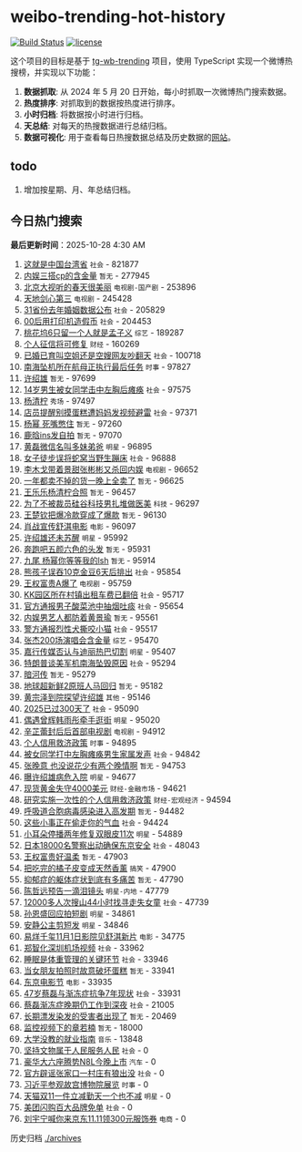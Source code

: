 # weibo-trending-hot-history

[![Build Status](https://github.com/lxw15337674/weibo-trending-hot-history/actions/workflows/nodejs.yml/badge.svg)](https://github.com/lxw15337674/weibo-trending-hot-history/actions)
[![license](https://img.shields.io/github/license/lxw15337674/weibo-trending-hot-history)](https://github.com/lxw15337674/weibo-trending-hot-history/blob/master/LICENSE)


这个项目的目标是基于 [tg-wb-trending](https://github.com/xiadd/tg-wb-trending) 项目，使用 TypeScript 实现一个微博热搜榜，并实现以下功能：

1. **数据抓取**: 从 2024 年 5 月 20 日开始，每小时抓取一次微博热门搜索数据。
2. **热度排序**: 对抓取到的数据按热度进行排序。
3. **小时归档**: 将数据按小时进行归档。
4. **天总结**: 对每天的热搜数据进行总结归档。
5. **数据可视化**: 用于查看每日热搜数据总结及历史数据的[网站](https://weibo-trending-hot-history.vercel.app/)。

## todo

1. 增加按星期、月、年总结归档。



## 今日热门搜索

































































































































































































































































































































































































































































































































































































































































































































































































































































































































































































































































































































































































































































































































































































































































































































































































































































































































































































































































































































































































































































































































































































































































































































































































































































































































































































































































































































































































































































































































































































































































































































































































































































































































































































































































































































































































































































































































































































































































































































































































































































































































































































































































































































































































































































































































































































































































































































































































































































































































































































































































































































































































































































































































































































































































































































































































































































































































































































































































































































































































































































































































































































































































































































































































































































































































































































































































































































































































































































































































































































































































































































































































































































































































































































































































































































































































































































































































































































































































































































































































































































































































































































































































































































































































































































































































































































































































































































































































































































































































































































































































































































































































































































































































































































































































































































































































































































































































































































































































































































































































































































































































































































































































































































































































































































































































































































































































































































































































































































































































































































































































































































































































































































































































































































































































































































































































































































































































































































































































































































































































































































































































































<!-- BEGIN -->

**最后更新时间**：2025-10-28 4:30 AM
1. [这就是中国台湾省](https://m.weibo.cn/search?containerid=100103type%3D1%26t%3D10%26q%3D%23%E8%BF%99%E5%B0%B1%E6%98%AF%E4%B8%AD%E5%9B%BD%E5%8F%B0%E6%B9%BE%E7%9C%81%23&stream_entry_id=31&isnewpage=1&extparam=seat%3D1%26stream_entry_id%3D31%26pos%3D0%26lcate%3D5001%26realpos%3D1%26flag%3D2%26filter_type%3Drealtimehot%26dgr%3D0%26c_type%3D31%26q%3D%2523%25E8%25BF%2599%25E5%25B0%25B1%25E6%2598%25AF%25E4%25B8%25AD%25E5%259B%25BD%25E5%258F%25B0%25E6%25B9%25BE%25E7%259C%2581%2523%26cate%3D5001%26band_rank%3D1%26display_time%3D1761583103%26pre_seqid%3D17615831037040194836491) `社会` - 821877
2. [内娱三搭cp的含金量](https://m.weibo.cn/search?containerid=100103type%3D1%26t%3D10%26q%3D%E5%86%85%E5%A8%B1%E4%B8%89%E6%90%ADcp%E7%9A%84%E5%90%AB%E9%87%91%E9%87%8F&stream_entry_id=31&isnewpage=1&extparam=seat%3D1%26stream_entry_id%3D31%26pos%3D1%26lcate%3D5001%26realpos%3D2%26flag%3D0%26filter_type%3Drealtimehot%26dgr%3D0%26c_type%3D31%26q%3D%25E5%2586%2585%25E5%25A8%25B1%25E4%25B8%2589%25E6%2590%25ADcp%25E7%259A%2584%25E5%2590%25AB%25E9%2587%2591%25E9%2587%258F%26cate%3D5001%26band_rank%3D2%26display_time%3D1761583103%26pre_seqid%3D17615831037040194836491) `暂无` - 277945
3. [北京大视听的春天很美丽](https://m.weibo.cn/search?containerid=100103type%3D1%26t%3D10%26q%3D%23%E5%8C%97%E4%BA%AC%E5%A4%A7%E8%A7%86%E5%90%AC%E7%9A%84%E6%98%A5%E5%A4%A9%E5%BE%88%E7%BE%8E%E4%B8%BD%23&stream_entry_id=31&isnewpage=1&extparam=seat%3D1%26stream_entry_id%3D31%26pos%3D2%26lcate%3D5001%26realpos%3D3%26flag%3D0%26filter_type%3Drealtimehot%26dgr%3D0%26c_type%3D31%26q%3D%2523%25E5%258C%2597%25E4%25BA%25AC%25E5%25A4%25A7%25E8%25A7%2586%25E5%2590%25AC%25E7%259A%2584%25E6%2598%25A5%25E5%25A4%25A9%25E5%25BE%2588%25E7%25BE%258E%25E4%25B8%25BD%2523%26cate%3D5001%26band_rank%3D3%26display_time%3D1761583103%26pre_seqid%3D17615831037040194836491) `电视剧-国产剧` - 253896
4. [天地剑心第三](https://m.weibo.cn/search?containerid=100103type%3D1%26t%3D10%26q%3D%23%E5%A4%A9%E5%9C%B0%E5%89%91%E5%BF%83%E7%AC%AC%E4%B8%89%23&stream_entry_id=31&isnewpage=1&extparam=seat%3D1%26stream_entry_id%3D31%26pos%3D4%26lcate%3D5001%26realpos%3D4%26flag%3D1%26filter_type%3Drealtimehot%26dgr%3D0%26c_type%3D31%26q%3D%2523%25E5%25A4%25A9%25E5%259C%25B0%25E5%2589%2591%25E5%25BF%2583%25E7%25AC%25AC%25E4%25B8%2589%2523%26cate%3D5001%26band_rank%3D4%26display_time%3D1761583103%26pre_seqid%3D17615831037040194836491) `电视剧` - 245428
5. [31省份去年婚姻数据公布](https://m.weibo.cn/search?containerid=100103type%3D1%26t%3D10%26q%3D%2331%E7%9C%81%E4%BB%BD%E5%8E%BB%E5%B9%B4%E5%A9%9A%E5%A7%BB%E6%95%B0%E6%8D%AE%E5%85%AC%E5%B8%83%23&stream_entry_id=31&isnewpage=1&extparam=seat%3D1%26stream_entry_id%3D31%26pos%3D5%26lcate%3D5001%26realpos%3D5%26flag%3D0%26filter_type%3Drealtimehot%26dgr%3D0%26c_type%3D31%26q%3D%252331%25E7%259C%2581%25E4%25BB%25BD%25E5%258E%25BB%25E5%25B9%25B4%25E5%25A9%259A%25E5%25A7%25BB%25E6%2595%25B0%25E6%258D%25AE%25E5%2585%25AC%25E5%25B8%2583%2523%26cate%3D5001%26band_rank%3D5%26display_time%3D1761583103%26pre_seqid%3D17615831037040194836491) `社会` - 205829
6. [00后用打印机造假币](https://m.weibo.cn/search?containerid=100103type%3D1%26t%3D10%26q%3D%2300%E5%90%8E%E7%94%A8%E6%89%93%E5%8D%B0%E6%9C%BA%E9%80%A0%E5%81%87%E5%B8%81%23&stream_entry_id=31&isnewpage=1&extparam=seat%3D1%26stream_entry_id%3D31%26pos%3D6%26lcate%3D5001%26realpos%3D6%26flag%3D0%26filter_type%3Drealtimehot%26dgr%3D0%26c_type%3D31%26q%3D%252300%25E5%2590%258E%25E7%2594%25A8%25E6%2589%2593%25E5%258D%25B0%25E6%259C%25BA%25E9%2580%25A0%25E5%2581%2587%25E5%25B8%2581%2523%26cate%3D5001%26band_rank%3D6%26display_time%3D1761583103%26pre_seqid%3D17615831037040194836491) `社会` - 204453
7. [桃花坞6只留一个人就是孟子义](https://m.weibo.cn/search?containerid=100103type%3D1%26t%3D10%26q%3D%E6%A1%83%E8%8A%B1%E5%9D%9E6%E5%8F%AA%E7%95%99%E4%B8%80%E4%B8%AA%E4%BA%BA%E5%B0%B1%E6%98%AF%E5%AD%9F%E5%AD%90%E4%B9%89&stream_entry_id=31&isnewpage=1&extparam=seat%3D1%26stream_entry_id%3D31%26pos%3D8%26lcate%3D5001%26realpos%3D7%26flag%3D0%26filter_type%3Drealtimehot%26dgr%3D0%26c_type%3D31%26q%3D%25E6%25A1%2583%25E8%258A%25B1%25E5%259D%259E6%25E5%258F%25AA%25E7%2595%2599%25E4%25B8%2580%25E4%25B8%25AA%25E4%25BA%25BA%25E5%25B0%25B1%25E6%2598%25AF%25E5%25AD%259F%25E5%25AD%2590%25E4%25B9%2589%26cate%3D5001%26band_rank%3D7%26display_time%3D1761583103%26pre_seqid%3D17615831037040194836491) `综艺` - 189287
8. [个人征信将可修复](https://m.weibo.cn/search?containerid=100103type%3D1%26t%3D10%26q%3D%23%E4%B8%AA%E4%BA%BA%E5%BE%81%E4%BF%A1%E5%B0%86%E5%8F%AF%E4%BF%AE%E5%A4%8D%23&stream_entry_id=31&isnewpage=1&extparam=seat%3D1%26stream_entry_id%3D31%26pos%3D10%26lcate%3D5001%26realpos%3D9%26flag%3D1%26filter_type%3Drealtimehot%26dgr%3D0%26c_type%3D31%26q%3D%2523%25E4%25B8%25AA%25E4%25BA%25BA%25E5%25BE%2581%25E4%25BF%25A1%25E5%25B0%2586%25E5%258F%25AF%25E4%25BF%25AE%25E5%25A4%258D%2523%26cate%3D5001%26band_rank%3D9%26display_time%3D1761583103%26pre_seqid%3D17615831037040194836491) `财经` - 160269
9. [已婚已育叫空姐还是空嫂网友吵翻天](https://m.weibo.cn/search?containerid=100103type%3D1%26t%3D10%26q%3D%23%E5%B7%B2%E5%A9%9A%E5%B7%B2%E8%82%B2%E5%8F%AB%E7%A9%BA%E5%A7%90%E8%BF%98%E6%98%AF%E7%A9%BA%E5%AB%82%E7%BD%91%E5%8F%8B%E5%90%B5%E7%BF%BB%E5%A4%A9%23&stream_entry_id=31&isnewpage=1&extparam=seat%3D1%26stream_entry_id%3D31%26pos%3D9%26lcate%3D5001%26realpos%3D8%26flag%3D0%26filter_type%3Drealtimehot%26dgr%3D0%26c_type%3D31%26q%3D%2523%25E5%25B7%25B2%25E5%25A9%259A%25E5%25B7%25B2%25E8%2582%25B2%25E5%258F%25AB%25E7%25A9%25BA%25E5%25A7%2590%25E8%25BF%2598%25E6%2598%25AF%25E7%25A9%25BA%25E5%25AB%2582%25E7%25BD%2591%25E5%258F%258B%25E5%2590%25B5%25E7%25BF%25BB%25E5%25A4%25A9%2523%26cate%3D5001%26band_rank%3D8%26display_time%3D1761583103%26pre_seqid%3D17615831037040194836491) `社会` - 100718
10. [南海坠机所在航母正执行最后任务](https://m.weibo.cn/search?containerid=100103type%3D1%26t%3D10%26q%3D%23%E5%8D%97%E6%B5%B7%E5%9D%A0%E6%9C%BA%E6%89%80%E5%9C%A8%E8%88%AA%E6%AF%8D%E6%AD%A3%E6%89%A7%E8%A1%8C%E6%9C%80%E5%90%8E%E4%BB%BB%E5%8A%A1%23&stream_entry_id=31&isnewpage=1&extparam=seat%3D1%26stream_entry_id%3D31%26pos%3D11%26lcate%3D5001%26realpos%3D10%26flag%3D0%26filter_type%3Drealtimehot%26dgr%3D0%26c_type%3D31%26q%3D%2523%25E5%258D%2597%25E6%25B5%25B7%25E5%259D%25A0%25E6%259C%25BA%25E6%2589%2580%25E5%259C%25A8%25E8%2588%25AA%25E6%25AF%258D%25E6%25AD%25A3%25E6%2589%25A7%25E8%25A1%258C%25E6%259C%2580%25E5%2590%258E%25E4%25BB%25BB%25E5%258A%25A1%2523%26cate%3D5001%26band_rank%3D10%26display_time%3D1761583103%26pre_seqid%3D17615831037040194836491) `时事` - 97827
11. [许绍雄](https://m.weibo.cn/search?containerid=100103type%3D1%26t%3D10%26q%3D%E8%AE%B8%E7%BB%8D%E9%9B%84&stream_entry_id=31&isnewpage=1&extparam=seat%3D1%26stream_entry_id%3D31%26pos%3D12%26lcate%3D5001%26realpos%3D11%26flag%3D2%26filter_type%3Drealtimehot%26dgr%3D0%26c_type%3D31%26q%3D%25E8%25AE%25B8%25E7%25BB%258D%25E9%259B%2584%26cate%3D5001%26band_rank%3D11%26display_time%3D1761583103%26pre_seqid%3D17615831037040194836491) `暂无` - 97699
12. [14岁男生被女同学击中左胸后瘫痪](https://m.weibo.cn/search?containerid=100103type%3D1%26t%3D10%26q%3D%2314%E5%B2%81%E7%94%B7%E7%94%9F%E8%A2%AB%E5%A5%B3%E5%90%8C%E5%AD%A6%E5%87%BB%E4%B8%AD%E5%B7%A6%E8%83%B8%E5%90%8E%E7%98%AB%E7%97%AA%23&stream_entry_id=31&isnewpage=1&extparam=seat%3D1%26stream_entry_id%3D31%26pos%3D13%26lcate%3D5001%26realpos%3D12%26flag%3D1%26filter_type%3Drealtimehot%26dgr%3D0%26c_type%3D31%26q%3D%252314%25E5%25B2%2581%25E7%2594%25B7%25E7%2594%259F%25E8%25A2%25AB%25E5%25A5%25B3%25E5%2590%258C%25E5%25AD%25A6%25E5%2587%25BB%25E4%25B8%25AD%25E5%25B7%25A6%25E8%2583%25B8%25E5%2590%258E%25E7%2598%25AB%25E7%2597%25AA%2523%26cate%3D5001%26band_rank%3D12%26display_time%3D1761583103%26pre_seqid%3D17615831037040194836491) `社会` - 97575
13. [杨清柠](https://m.weibo.cn/search?containerid=100103type%3D1%26t%3D10%26q%3D%E6%9D%A8%E6%B8%85%E6%9F%A0&stream_entry_id=31&isnewpage=1&extparam=seat%3D1%26stream_entry_id%3D31%26pos%3D14%26lcate%3D5001%26realpos%3D13%26flag%3D1%26filter_type%3Drealtimehot%26dgr%3D0%26c_type%3D31%26q%3D%25E6%259D%25A8%25E6%25B8%2585%25E6%259F%25A0%26cate%3D5001%26band_rank%3D13%26display_time%3D1761583103%26pre_seqid%3D17615831037040194836491) `秀场` - 97497
14. [店员提醒别摸蛋糕遭妈妈发视频避雷](https://m.weibo.cn/search?containerid=100103type%3D1%26t%3D10%26q%3D%23%E5%BA%97%E5%91%98%E6%8F%90%E9%86%92%E5%88%AB%E6%91%B8%E8%9B%8B%E7%B3%95%E9%81%AD%E5%A6%88%E5%A6%88%E5%8F%91%E8%A7%86%E9%A2%91%E9%81%BF%E9%9B%B7%23&stream_entry_id=31&isnewpage=1&extparam=seat%3D1%26stream_entry_id%3D31%26pos%3D15%26lcate%3D5001%26realpos%3D14%26flag%3D2%26filter_type%3Drealtimehot%26dgr%3D0%26c_type%3D31%26q%3D%2523%25E5%25BA%2597%25E5%2591%2598%25E6%258F%2590%25E9%2586%2592%25E5%2588%25AB%25E6%2591%25B8%25E8%259B%258B%25E7%25B3%2595%25E9%2581%25AD%25E5%25A6%2588%25E5%25A6%2588%25E5%258F%2591%25E8%25A7%2586%25E9%25A2%2591%25E9%2581%25BF%25E9%259B%25B7%2523%26cate%3D5001%26band_rank%3D14%26display_time%3D1761583103%26pre_seqid%3D17615831037040194836491) `社会` - 97371
15. [杨幂 死嘴憋住](https://m.weibo.cn/search?containerid=100103type%3D1%26t%3D10%26q%3D%E6%9D%A8%E5%B9%82+%E6%AD%BB%E5%98%B4%E6%86%8B%E4%BD%8F&stream_entry_id=31&isnewpage=1&extparam=seat%3D1%26stream_entry_id%3D31%26pos%3D16%26lcate%3D5001%26realpos%3D15%26flag%3D2%26filter_type%3Drealtimehot%26dgr%3D0%26c_type%3D31%26q%3D%25E6%259D%25A8%25E5%25B9%2582%2520%25E6%25AD%25BB%25E5%2598%25B4%25E6%2586%258B%25E4%25BD%258F%26cate%3D5001%26band_rank%3D15%26display_time%3D1761583103%26pre_seqid%3D17615831037040194836491) `暂无` - 97260
16. [鹿晗ins发自拍](https://m.weibo.cn/search?containerid=100103type%3D1%26t%3D10%26q%3D%E9%B9%BF%E6%99%97ins%E5%8F%91%E8%87%AA%E6%8B%8D&stream_entry_id=31&isnewpage=1&extparam=seat%3D1%26stream_entry_id%3D31%26pos%3D17%26lcate%3D5001%26realpos%3D16%26flag%3D1%26filter_type%3Drealtimehot%26dgr%3D0%26c_type%3D31%26q%3D%25E9%25B9%25BF%25E6%2599%2597ins%25E5%258F%2591%25E8%2587%25AA%25E6%258B%258D%26cate%3D5001%26band_rank%3D16%26display_time%3D1761583103%26pre_seqid%3D17615831037040194836491) `暂无` - 97070
17. [黄磊微信名叫多妹弟爸](https://m.weibo.cn/search?containerid=100103type%3D1%26t%3D10%26q%3D%23%E9%BB%84%E7%A3%8A%E5%BE%AE%E4%BF%A1%E5%90%8D%E5%8F%AB%E5%A4%9A%E5%A6%B9%E5%BC%9F%E7%88%B8%23&stream_entry_id=31&isnewpage=1&extparam=seat%3D1%26stream_entry_id%3D31%26pos%3D18%26lcate%3D5001%26realpos%3D17%26flag%3D2%26filter_type%3Drealtimehot%26dgr%3D0%26c_type%3D31%26q%3D%2523%25E9%25BB%2584%25E7%25A3%258A%25E5%25BE%25AE%25E4%25BF%25A1%25E5%2590%258D%25E5%258F%25AB%25E5%25A4%259A%25E5%25A6%25B9%25E5%25BC%259F%25E7%2588%25B8%2523%26cate%3D5001%26band_rank%3D17%26display_time%3D1761583103%26pre_seqid%3D17615831037040194836491) `明星` - 96895
18. [女子徒步误将蛇窝当野生蹦床](https://m.weibo.cn/search?containerid=100103type%3D1%26t%3D10%26q%3D%23%E5%A5%B3%E5%AD%90%E5%BE%92%E6%AD%A5%E8%AF%AF%E5%B0%86%E8%9B%87%E7%AA%9D%E5%BD%93%E9%87%8E%E7%94%9F%E8%B9%A6%E5%BA%8A%23&stream_entry_id=31&isnewpage=1&extparam=seat%3D1%26stream_entry_id%3D31%26pos%3D19%26lcate%3D5001%26realpos%3D18%26flag%3D2%26filter_type%3Drealtimehot%26dgr%3D0%26c_type%3D31%26q%3D%2523%25E5%25A5%25B3%25E5%25AD%2590%25E5%25BE%2592%25E6%25AD%25A5%25E8%25AF%25AF%25E5%25B0%2586%25E8%259B%2587%25E7%25AA%259D%25E5%25BD%2593%25E9%2587%258E%25E7%2594%259F%25E8%25B9%25A6%25E5%25BA%258A%2523%26cate%3D5001%26band_rank%3D18%26display_time%3D1761583103%26pre_seqid%3D17615831037040194836491) `社会` - 96888
19. [李木戈带着景甜张彬彬又杀回内娱](https://m.weibo.cn/search?containerid=100103type%3D1%26t%3D10%26q%3D%E6%9D%8E%E6%9C%A8%E6%88%88%E5%B8%A6%E7%9D%80%E6%99%AF%E7%94%9C%E5%BC%A0%E5%BD%AC%E5%BD%AC%E5%8F%88%E6%9D%80%E5%9B%9E%E5%86%85%E5%A8%B1&stream_entry_id=31&isnewpage=1&extparam=seat%3D1%26stream_entry_id%3D31%26pos%3D20%26lcate%3D5001%26realpos%3D19%26flag%3D0%26filter_type%3Drealtimehot%26dgr%3D0%26c_type%3D31%26q%3D%25E6%259D%258E%25E6%259C%25A8%25E6%2588%2588%25E5%25B8%25A6%25E7%259D%2580%25E6%2599%25AF%25E7%2594%259C%25E5%25BC%25A0%25E5%25BD%25AC%25E5%25BD%25AC%25E5%258F%2588%25E6%259D%2580%25E5%259B%259E%25E5%2586%2585%25E5%25A8%25B1%26cate%3D5001%26band_rank%3D19%26display_time%3D1761583103%26pre_seqid%3D17615831037040194836491) `电视剧` - 96652
20. [一年都卖不掉的货一晚上全卖了](https://m.weibo.cn/search?containerid=100103type%3D1%26t%3D10%26q%3D%E4%B8%80%E5%B9%B4%E9%83%BD%E5%8D%96%E4%B8%8D%E6%8E%89%E7%9A%84%E8%B4%A7%E4%B8%80%E6%99%9A%E4%B8%8A%E5%85%A8%E5%8D%96%E4%BA%86&stream_entry_id=31&isnewpage=1&extparam=seat%3D1%26stream_entry_id%3D31%26pos%3D21%26lcate%3D5001%26realpos%3D20%26flag%3D2%26filter_type%3Drealtimehot%26dgr%3D0%26c_type%3D31%26q%3D%25E4%25B8%2580%25E5%25B9%25B4%25E9%2583%25BD%25E5%258D%2596%25E4%25B8%258D%25E6%258E%2589%25E7%259A%2584%25E8%25B4%25A7%25E4%25B8%2580%25E6%2599%259A%25E4%25B8%258A%25E5%2585%25A8%25E5%258D%2596%25E4%25BA%2586%26cate%3D5001%26band_rank%3D20%26display_time%3D1761583103%26pre_seqid%3D17615831037040194836491) `暂无` - 96625
21. [王乐乐杨清柠合照](https://m.weibo.cn/search?containerid=100103type%3D1%26t%3D10%26q%3D%E7%8E%8B%E4%B9%90%E4%B9%90%E6%9D%A8%E6%B8%85%E6%9F%A0%E5%90%88%E7%85%A7&stream_entry_id=31&isnewpage=1&extparam=seat%3D1%26stream_entry_id%3D31%26pos%3D22%26lcate%3D5001%26realpos%3D21%26flag%3D0%26filter_type%3Drealtimehot%26dgr%3D0%26c_type%3D31%26q%3D%25E7%258E%258B%25E4%25B9%2590%25E4%25B9%2590%25E6%259D%25A8%25E6%25B8%2585%25E6%259F%25A0%25E5%2590%2588%25E7%2585%25A7%26cate%3D5001%26band_rank%3D21%26display_time%3D1761583103%26pre_seqid%3D17615831037040194836491) `暂无` - 96457
22. [为了不被裁员硅谷科技男扎堆做医美](https://m.weibo.cn/search?containerid=100103type%3D1%26t%3D10%26q%3D%23%E4%B8%BA%E4%BA%86%E4%B8%8D%E8%A2%AB%E8%A3%81%E5%91%98%E7%A1%85%E8%B0%B7%E7%A7%91%E6%8A%80%E7%94%B7%E6%89%8E%E5%A0%86%E5%81%9A%E5%8C%BB%E7%BE%8E%23&stream_entry_id=31&isnewpage=1&extparam=seat%3D1%26stream_entry_id%3D31%26pos%3D23%26lcate%3D5001%26realpos%3D22%26flag%3D0%26filter_type%3Drealtimehot%26dgr%3D0%26c_type%3D31%26q%3D%2523%25E4%25B8%25BA%25E4%25BA%2586%25E4%25B8%258D%25E8%25A2%25AB%25E8%25A3%2581%25E5%2591%2598%25E7%25A1%2585%25E8%25B0%25B7%25E7%25A7%2591%25E6%258A%2580%25E7%2594%25B7%25E6%2589%258E%25E5%25A0%2586%25E5%2581%259A%25E5%258C%25BB%25E7%25BE%258E%2523%26cate%3D5001%26band_rank%3D22%26display_time%3D1761583103%26pre_seqid%3D17615831037040194836491) `科技` - 96297
23. [王楚钦把爆冷款穿成了爆款](https://m.weibo.cn/search?containerid=100103type%3D1%26t%3D10%26q%3D%E7%8E%8B%E6%A5%9A%E9%92%A6%E6%8A%8A%E7%88%86%E5%86%B7%E6%AC%BE%E7%A9%BF%E6%88%90%E4%BA%86%E7%88%86%E6%AC%BE&stream_entry_id=31&isnewpage=1&extparam=seat%3D1%26stream_entry_id%3D31%26pos%3D24%26lcate%3D5001%26realpos%3D23%26flag%3D1%26filter_type%3Drealtimehot%26dgr%3D0%26c_type%3D31%26q%3D%25E7%258E%258B%25E6%25A5%259A%25E9%2592%25A6%25E6%258A%258A%25E7%2588%2586%25E5%2586%25B7%25E6%25AC%25BE%25E7%25A9%25BF%25E6%2588%2590%25E4%25BA%2586%25E7%2588%2586%25E6%25AC%25BE%26cate%3D5001%26band_rank%3D23%26display_time%3D1761583103%26pre_seqid%3D17615831037040194836491) `暂无` - 96130
24. [肖战宣传舒淇电影](https://m.weibo.cn/search?containerid=100103type%3D1%26t%3D10%26q%3D%23%E8%82%96%E6%88%98%E5%AE%A3%E4%BC%A0%E8%88%92%E6%B7%87%E7%94%B5%E5%BD%B1%23&stream_entry_id=31&isnewpage=1&extparam=seat%3D1%26stream_entry_id%3D31%26pos%3D25%26lcate%3D5001%26realpos%3D24%26flag%3D1%26filter_type%3Drealtimehot%26dgr%3D0%26c_type%3D31%26q%3D%2523%25E8%2582%2596%25E6%2588%2598%25E5%25AE%25A3%25E4%25BC%25A0%25E8%2588%2592%25E6%25B7%2587%25E7%2594%25B5%25E5%25BD%25B1%2523%26cate%3D5001%26band_rank%3D24%26display_time%3D1761583103%26pre_seqid%3D17615831037040194836491) `电影` - 96097
25. [许绍雄还未苏醒](https://m.weibo.cn/search?containerid=100103type%3D1%26t%3D10%26q%3D%23%E8%AE%B8%E7%BB%8D%E9%9B%84%E8%BF%98%E6%9C%AA%E8%8B%8F%E9%86%92%23&stream_entry_id=31&isnewpage=1&extparam=seat%3D1%26stream_entry_id%3D31%26pos%3D26%26lcate%3D5001%26realpos%3D25%26flag%3D0%26filter_type%3Drealtimehot%26dgr%3D0%26c_type%3D31%26q%3D%2523%25E8%25AE%25B8%25E7%25BB%258D%25E9%259B%2584%25E8%25BF%2598%25E6%259C%25AA%25E8%258B%258F%25E9%2586%2592%2523%26cate%3D5001%26band_rank%3D25%26display_time%3D1761583103%26pre_seqid%3D17615831037040194836491) `明星` - 95992
26. [奔跑吧五颜六色的头发](https://m.weibo.cn/search?containerid=100103type%3D1%26t%3D10%26q%3D%E5%A5%94%E8%B7%91%E5%90%A7%E4%BA%94%E9%A2%9C%E5%85%AD%E8%89%B2%E7%9A%84%E5%A4%B4%E5%8F%91&stream_entry_id=31&isnewpage=1&extparam=seat%3D1%26stream_entry_id%3D31%26pos%3D27%26lcate%3D5001%26realpos%3D26%26flag%3D1%26filter_type%3Drealtimehot%26dgr%3D0%26c_type%3D31%26q%3D%25E5%25A5%2594%25E8%25B7%2591%25E5%2590%25A7%25E4%25BA%2594%25E9%25A2%259C%25E5%2585%25AD%25E8%2589%25B2%25E7%259A%2584%25E5%25A4%25B4%25E5%258F%2591%26cate%3D5001%26band_rank%3D26%26display_time%3D1761583103%26pre_seqid%3D17615831037040194836491) `暂无` - 95931
27. [九尾 杨幂你等等我的lsh](https://m.weibo.cn/search?containerid=100103type%3D1%26t%3D10%26q%3D%E4%B9%9D%E5%B0%BE+%E6%9D%A8%E5%B9%82%E4%BD%A0%E7%AD%89%E7%AD%89%E6%88%91%E7%9A%84lsh&stream_entry_id=31&isnewpage=1&extparam=seat%3D1%26stream_entry_id%3D31%26pos%3D28%26lcate%3D5001%26realpos%3D27%26flag%3D0%26filter_type%3Drealtimehot%26dgr%3D0%26c_type%3D31%26q%3D%25E4%25B9%259D%25E5%25B0%25BE%2520%25E6%259D%25A8%25E5%25B9%2582%25E4%25BD%25A0%25E7%25AD%2589%25E7%25AD%2589%25E6%2588%2591%25E7%259A%2584lsh%26cate%3D5001%26band_rank%3D27%26display_time%3D1761583103%26pre_seqid%3D17615831037040194836491) `暂无` - 95914
28. [熊孩子误吞10克金豆6天后排出](https://m.weibo.cn/search?containerid=100103type%3D1%26t%3D10%26q%3D%23%E7%86%8A%E5%AD%A9%E5%AD%90%E8%AF%AF%E5%90%9E10%E5%85%8B%E9%87%91%E8%B1%866%E5%A4%A9%E5%90%8E%E6%8E%92%E5%87%BA%23&stream_entry_id=31&isnewpage=1&extparam=seat%3D1%26stream_entry_id%3D31%26pos%3D29%26lcate%3D5001%26realpos%3D28%26flag%3D1%26filter_type%3Drealtimehot%26dgr%3D0%26c_type%3D31%26q%3D%2523%25E7%2586%258A%25E5%25AD%25A9%25E5%25AD%2590%25E8%25AF%25AF%25E5%2590%259E10%25E5%2585%258B%25E9%2587%2591%25E8%25B1%25866%25E5%25A4%25A9%25E5%2590%258E%25E6%258E%2592%25E5%2587%25BA%2523%26cate%3D5001%26band_rank%3D28%26display_time%3D1761583103%26pre_seqid%3D17615831037040194836491) `社会` - 95854
29. [王权富贵A爆了](https://m.weibo.cn/search?containerid=100103type%3D1%26t%3D10%26q%3D%23%E7%8E%8B%E6%9D%83%E5%AF%8C%E8%B4%B5A%E7%88%86%E4%BA%86%23&stream_entry_id=31&isnewpage=1&extparam=seat%3D1%26stream_entry_id%3D31%26pos%3D30%26lcate%3D5001%26realpos%3D29%26flag%3D0%26filter_type%3Drealtimehot%26dgr%3D0%26c_type%3D31%26q%3D%2523%25E7%258E%258B%25E6%259D%2583%25E5%25AF%258C%25E8%25B4%25B5A%25E7%2588%2586%25E4%25BA%2586%2523%26cate%3D5001%26band_rank%3D29%26display_time%3D1761583103%26pre_seqid%3D17615831037040194836491) `电视剧` - 95759
30. [KK园区所在村镇出租车费已翻倍](https://m.weibo.cn/search?containerid=100103type%3D1%26t%3D10%26q%3D%23KK%E5%9B%AD%E5%8C%BA%E6%89%80%E5%9C%A8%E6%9D%91%E9%95%87%E5%87%BA%E7%A7%9F%E8%BD%A6%E8%B4%B9%E5%B7%B2%E7%BF%BB%E5%80%8D%23&stream_entry_id=31&isnewpage=1&extparam=seat%3D1%26stream_entry_id%3D31%26pos%3D31%26lcate%3D5001%26realpos%3D30%26flag%3D0%26filter_type%3Drealtimehot%26dgr%3D0%26c_type%3D31%26q%3D%2523KK%25E5%259B%25AD%25E5%258C%25BA%25E6%2589%2580%25E5%259C%25A8%25E6%259D%2591%25E9%2595%2587%25E5%2587%25BA%25E7%25A7%259F%25E8%25BD%25A6%25E8%25B4%25B9%25E5%25B7%25B2%25E7%25BF%25BB%25E5%2580%258D%2523%26cate%3D5001%26band_rank%3D30%26display_time%3D1761583103%26pre_seqid%3D17615831037040194836491) `社会` - 95717
31. [官方通报男子酸菜池中抽烟吐痰](https://m.weibo.cn/search?containerid=100103type%3D1%26t%3D10%26q%3D%23%E5%AE%98%E6%96%B9%E9%80%9A%E6%8A%A5%E7%94%B7%E5%AD%90%E9%85%B8%E8%8F%9C%E6%B1%A0%E4%B8%AD%E6%8A%BD%E7%83%9F%E5%90%90%E7%97%B0%23&stream_entry_id=31&isnewpage=1&extparam=seat%3D1%26stream_entry_id%3D31%26pos%3D32%26lcate%3D5001%26realpos%3D31%26flag%3D0%26filter_type%3Drealtimehot%26dgr%3D0%26c_type%3D31%26q%3D%2523%25E5%25AE%2598%25E6%2596%25B9%25E9%2580%259A%25E6%258A%25A5%25E7%2594%25B7%25E5%25AD%2590%25E9%2585%25B8%25E8%258F%259C%25E6%25B1%25A0%25E4%25B8%25AD%25E6%258A%25BD%25E7%2583%259F%25E5%2590%2590%25E7%2597%25B0%2523%26cate%3D5001%26band_rank%3D31%26display_time%3D1761583103%26pre_seqid%3D17615831037040194836491) `社会` - 95654
32. [内娱男艺人都防着黄景瑜](https://m.weibo.cn/search?containerid=100103type%3D1%26t%3D10%26q%3D%E5%86%85%E5%A8%B1%E7%94%B7%E8%89%BA%E4%BA%BA%E9%83%BD%E9%98%B2%E7%9D%80%E9%BB%84%E6%99%AF%E7%91%9C&stream_entry_id=31&isnewpage=1&extparam=seat%3D1%26stream_entry_id%3D31%26pos%3D33%26lcate%3D5001%26realpos%3D32%26flag%3D0%26filter_type%3Drealtimehot%26dgr%3D0%26c_type%3D31%26q%3D%25E5%2586%2585%25E5%25A8%25B1%25E7%2594%25B7%25E8%2589%25BA%25E4%25BA%25BA%25E9%2583%25BD%25E9%2598%25B2%25E7%259D%2580%25E9%25BB%2584%25E6%2599%25AF%25E7%2591%259C%26cate%3D5001%26band_rank%3D32%26display_time%3D1761583103%26pre_seqid%3D17615831037040194836491) `暂无` - 95561
33. [警方通报烈性犬撕咬小猫](https://m.weibo.cn/search?containerid=100103type%3D1%26t%3D10%26q%3D%23%E8%AD%A6%E6%96%B9%E9%80%9A%E6%8A%A5%E7%83%88%E6%80%A7%E7%8A%AC%E6%92%95%E5%92%AC%E5%B0%8F%E7%8C%AB%23&stream_entry_id=31&isnewpage=1&extparam=seat%3D1%26stream_entry_id%3D31%26pos%3D34%26lcate%3D5001%26realpos%3D33%26flag%3D0%26filter_type%3Drealtimehot%26dgr%3D0%26c_type%3D31%26q%3D%2523%25E8%25AD%25A6%25E6%2596%25B9%25E9%2580%259A%25E6%258A%25A5%25E7%2583%2588%25E6%2580%25A7%25E7%258A%25AC%25E6%2592%2595%25E5%2592%25AC%25E5%25B0%258F%25E7%258C%25AB%2523%26cate%3D5001%26band_rank%3D33%26display_time%3D1761583103%26pre_seqid%3D17615831037040194836491) `社会` - 95517
34. [张杰200场演唱会含金量](https://m.weibo.cn/search?containerid=100103type%3D1%26t%3D10%26q%3D%E5%BC%A0%E6%9D%B0200%E5%9C%BA%E6%BC%94%E5%94%B1%E4%BC%9A%E5%90%AB%E9%87%91%E9%87%8F&stream_entry_id=31&isnewpage=1&extparam=seat%3D1%26stream_entry_id%3D31%26pos%3D35%26lcate%3D5001%26realpos%3D34%26flag%3D1%26filter_type%3Drealtimehot%26dgr%3D0%26c_type%3D31%26q%3D%25E5%25BC%25A0%25E6%259D%25B0200%25E5%259C%25BA%25E6%25BC%2594%25E5%2594%25B1%25E4%25BC%259A%25E5%2590%25AB%25E9%2587%2591%25E9%2587%258F%26cate%3D5001%26band_rank%3D34%26display_time%3D1761583103%26pre_seqid%3D17615831037040194836491) `综艺` - 95470
35. [嘉行传媒否认与迪丽热巴切割](https://m.weibo.cn/search?containerid=100103type%3D1%26t%3D10%26q%3D%23%E5%98%89%E8%A1%8C%E4%BC%A0%E5%AA%92%E5%90%A6%E8%AE%A4%E4%B8%8E%E8%BF%AA%E4%B8%BD%E7%83%AD%E5%B7%B4%E5%88%87%E5%89%B2%23&stream_entry_id=31&isnewpage=1&extparam=seat%3D1%26stream_entry_id%3D31%26pos%3D36%26lcate%3D5001%26realpos%3D35%26flag%3D0%26filter_type%3Drealtimehot%26dgr%3D0%26c_type%3D31%26q%3D%2523%25E5%2598%2589%25E8%25A1%258C%25E4%25BC%25A0%25E5%25AA%2592%25E5%2590%25A6%25E8%25AE%25A4%25E4%25B8%258E%25E8%25BF%25AA%25E4%25B8%25BD%25E7%2583%25AD%25E5%25B7%25B4%25E5%2588%2587%25E5%2589%25B2%2523%26cate%3D5001%26band_rank%3D35%26display_time%3D1761583103%26pre_seqid%3D17615831037040194836491) `明星` - 95407
36. [特朗普谈美军机南海坠毁原因](https://m.weibo.cn/search?containerid=100103type%3D1%26t%3D10%26q%3D%23%E7%89%B9%E6%9C%97%E6%99%AE%E8%B0%88%E7%BE%8E%E5%86%9B%E6%9C%BA%E5%8D%97%E6%B5%B7%E5%9D%A0%E6%AF%81%E5%8E%9F%E5%9B%A0%23&stream_entry_id=31&isnewpage=1&extparam=seat%3D1%26stream_entry_id%3D31%26pos%3D37%26lcate%3D5001%26realpos%3D36%26flag%3D0%26filter_type%3Drealtimehot%26dgr%3D0%26c_type%3D31%26q%3D%2523%25E7%2589%25B9%25E6%259C%2597%25E6%2599%25AE%25E8%25B0%2588%25E7%25BE%258E%25E5%2586%259B%25E6%259C%25BA%25E5%258D%2597%25E6%25B5%25B7%25E5%259D%25A0%25E6%25AF%2581%25E5%258E%259F%25E5%259B%25A0%2523%26cate%3D5001%26band_rank%3D36%26display_time%3D1761583103%26pre_seqid%3D17615831037040194836491) `社会` - 95294
37. [暗河传](https://m.weibo.cn/search?containerid=100103type%3D1%26t%3D10%26q%3D%E6%9A%97%E6%B2%B3%E4%BC%A0&stream_entry_id=31&isnewpage=1&extparam=seat%3D1%26stream_entry_id%3D31%26pos%3D38%26lcate%3D5001%26realpos%3D37%26flag%3D1%26filter_type%3Drealtimehot%26dgr%3D0%26c_type%3D31%26q%3D%25E6%259A%2597%25E6%25B2%25B3%25E4%25BC%25A0%26cate%3D5001%26band_rank%3D37%26display_time%3D1761583103%26pre_seqid%3D17615831037040194836491) `暂无` - 95279
38. [地球超新鲜2原班人马回归](https://m.weibo.cn/search?containerid=100103type%3D1%26t%3D10%26q%3D%E5%9C%B0%E7%90%83%E8%B6%85%E6%96%B0%E9%B2%9C2%E5%8E%9F%E7%8F%AD%E4%BA%BA%E9%A9%AC%E5%9B%9E%E5%BD%92&stream_entry_id=31&isnewpage=1&extparam=seat%3D1%26stream_entry_id%3D31%26pos%3D39%26lcate%3D5001%26realpos%3D38%26flag%3D0%26filter_type%3Drealtimehot%26dgr%3D0%26c_type%3D31%26q%3D%25E5%259C%25B0%25E7%2590%2583%25E8%25B6%2585%25E6%2596%25B0%25E9%25B2%259C2%25E5%258E%259F%25E7%258F%25AD%25E4%25BA%25BA%25E9%25A9%25AC%25E5%259B%259E%25E5%25BD%2592%26cate%3D5001%26band_rank%3D38%26display_time%3D1761583103%26pre_seqid%3D17615831037040194836491) `暂无` - 95182
39. [黄宗泽到院探望许绍雄](https://m.weibo.cn/search?containerid=100103type%3D1%26t%3D10%26q%3D%23%E9%BB%84%E5%AE%97%E6%B3%BD%E5%88%B0%E9%99%A2%E6%8E%A2%E6%9C%9B%E8%AE%B8%E7%BB%8D%E9%9B%84%23&stream_entry_id=31&isnewpage=1&extparam=seat%3D1%26stream_entry_id%3D31%26pos%3D40%26lcate%3D5001%26realpos%3D39%26flag%3D0%26filter_type%3Drealtimehot%26dgr%3D0%26c_type%3D31%26q%3D%2523%25E9%25BB%2584%25E5%25AE%2597%25E6%25B3%25BD%25E5%2588%25B0%25E9%2599%25A2%25E6%258E%25A2%25E6%259C%259B%25E8%25AE%25B8%25E7%25BB%258D%25E9%259B%2584%2523%26cate%3D5001%26band_rank%3D39%26display_time%3D1761583103%26pre_seqid%3D17615831037040194836491) `其他` - 95146
40. [2025已过300天了](https://m.weibo.cn/search?containerid=100103type%3D1%26t%3D10%26q%3D%232025%E5%B7%B2%E8%BF%87300%E5%A4%A9%E4%BA%86%23&stream_entry_id=31&isnewpage=1&extparam=seat%3D1%26stream_entry_id%3D31%26pos%3D41%26lcate%3D5001%26realpos%3D40%26flag%3D1%26filter_type%3Drealtimehot%26dgr%3D0%26c_type%3D31%26q%3D%25232025%25E5%25B7%25B2%25E8%25BF%2587300%25E5%25A4%25A9%25E4%25BA%2586%2523%26cate%3D5001%26band_rank%3D40%26display_time%3D1761583103%26pre_seqid%3D17615831037040194836491) `社会` - 95090
41. [偶遇曾辉韩雨彤牵手逛街](https://m.weibo.cn/search?containerid=100103type%3D1%26t%3D10%26q%3D%23%E5%81%B6%E9%81%87%E6%9B%BE%E8%BE%89%E9%9F%A9%E9%9B%A8%E5%BD%A4%E7%89%B5%E6%89%8B%E9%80%9B%E8%A1%97%23&stream_entry_id=31&isnewpage=1&extparam=seat%3D1%26stream_entry_id%3D31%26pos%3D42%26lcate%3D5001%26realpos%3D41%26flag%3D0%26filter_type%3Drealtimehot%26dgr%3D0%26c_type%3D31%26q%3D%2523%25E5%2581%25B6%25E9%2581%2587%25E6%259B%25BE%25E8%25BE%2589%25E9%259F%25A9%25E9%259B%25A8%25E5%25BD%25A4%25E7%2589%25B5%25E6%2589%258B%25E9%2580%259B%25E8%25A1%2597%2523%26cate%3D5001%26band_rank%3D41%26display_time%3D1761583103%26pre_seqid%3D17615831037040194836491) `明星` - 95020
42. [辛芷蕾封后后首部电视剧](https://m.weibo.cn/search?containerid=100103type%3D1%26t%3D10%26q%3D%23%E8%BE%9B%E8%8A%B7%E8%95%BE%E5%B0%81%E5%90%8E%E5%90%8E%E9%A6%96%E9%83%A8%E7%94%B5%E8%A7%86%E5%89%A7%23&stream_entry_id=31&isnewpage=1&extparam=seat%3D1%26stream_entry_id%3D31%26pos%3D43%26lcate%3D5001%26realpos%3D42%26flag%3D0%26filter_type%3Drealtimehot%26dgr%3D0%26c_type%3D31%26q%3D%2523%25E8%25BE%259B%25E8%258A%25B7%25E8%2595%25BE%25E5%25B0%2581%25E5%2590%258E%25E5%2590%258E%25E9%25A6%2596%25E9%2583%25A8%25E7%2594%25B5%25E8%25A7%2586%25E5%2589%25A7%2523%26cate%3D5001%26band_rank%3D42%26display_time%3D1761583103%26pre_seqid%3D17615831037040194836491) `电视剧` - 94912
43. [个人信用救济政策](https://m.weibo.cn/search?containerid=100103type%3D1%26t%3D10%26q%3D%23%E4%B8%AA%E4%BA%BA%E4%BF%A1%E7%94%A8%E6%95%91%E6%B5%8E%E6%94%BF%E7%AD%96%23&stream_entry_id=31&isnewpage=1&extparam=seat%3D1%26stream_entry_id%3D31%26pos%3D44%26lcate%3D5001%26realpos%3D43%26flag%3D0%26filter_type%3Drealtimehot%26dgr%3D0%26c_type%3D31%26q%3D%2523%25E4%25B8%25AA%25E4%25BA%25BA%25E4%25BF%25A1%25E7%2594%25A8%25E6%2595%2591%25E6%25B5%258E%25E6%2594%25BF%25E7%25AD%2596%2523%26cate%3D5001%26band_rank%3D43%26display_time%3D1761583103%26pre_seqid%3D17615831037040194836491) `时事` - 94895
44. [被女同学打中左胸瘫痪男生家属发声](https://m.weibo.cn/search?containerid=100103type%3D1%26t%3D10%26q%3D%23%E8%A2%AB%E5%A5%B3%E5%90%8C%E5%AD%A6%E6%89%93%E4%B8%AD%E5%B7%A6%E8%83%B8%E7%98%AB%E7%97%AA%E7%94%B7%E7%94%9F%E5%AE%B6%E5%B1%9E%E5%8F%91%E5%A3%B0%23&stream_entry_id=31&isnewpage=1&extparam=seat%3D1%26stream_entry_id%3D31%26pos%3D45%26lcate%3D5001%26realpos%3D44%26flag%3D1%26filter_type%3Drealtimehot%26dgr%3D0%26c_type%3D31%26q%3D%2523%25E8%25A2%25AB%25E5%25A5%25B3%25E5%2590%258C%25E5%25AD%25A6%25E6%2589%2593%25E4%25B8%25AD%25E5%25B7%25A6%25E8%2583%25B8%25E7%2598%25AB%25E7%2597%25AA%25E7%2594%25B7%25E7%2594%259F%25E5%25AE%25B6%25E5%25B1%259E%25E5%258F%2591%25E5%25A3%25B0%2523%26cate%3D5001%26band_rank%3D44%26display_time%3D1761583103%26pre_seqid%3D17615831037040194836491) `社会` - 94842
45. [张晚意 也没说花少有两个晚情啊](https://m.weibo.cn/search?containerid=100103type%3D1%26t%3D10%26q%3D%E5%BC%A0%E6%99%9A%E6%84%8F+%E4%B9%9F%E6%B2%A1%E8%AF%B4%E8%8A%B1%E5%B0%91%E6%9C%89%E4%B8%A4%E4%B8%AA%E6%99%9A%E6%83%85%E5%95%8A&stream_entry_id=31&isnewpage=1&extparam=seat%3D1%26stream_entry_id%3D31%26pos%3D46%26lcate%3D5001%26realpos%3D45%26flag%3D1%26filter_type%3Drealtimehot%26dgr%3D0%26c_type%3D31%26q%3D%25E5%25BC%25A0%25E6%2599%259A%25E6%2584%258F%2520%25E4%25B9%259F%25E6%25B2%25A1%25E8%25AF%25B4%25E8%258A%25B1%25E5%25B0%2591%25E6%259C%2589%25E4%25B8%25A4%25E4%25B8%25AA%25E6%2599%259A%25E6%2583%2585%25E5%2595%258A%26cate%3D5001%26band_rank%3D45%26display_time%3D1761583103%26pre_seqid%3D17615831037040194836491) `暂无` - 94753
46. [曝许绍雄病危入院](https://m.weibo.cn/search?containerid=100103type%3D1%26t%3D10%26q%3D%23%E6%9B%9D%E8%AE%B8%E7%BB%8D%E9%9B%84%E7%97%85%E5%8D%B1%E5%85%A5%E9%99%A2%23&stream_entry_id=31&isnewpage=1&extparam=seat%3D1%26stream_entry_id%3D31%26pos%3D47%26lcate%3D5001%26realpos%3D46%26flag%3D0%26filter_type%3Drealtimehot%26dgr%3D0%26c_type%3D31%26q%3D%2523%25E6%259B%259D%25E8%25AE%25B8%25E7%25BB%258D%25E9%259B%2584%25E7%2597%2585%25E5%258D%25B1%25E5%2585%25A5%25E9%2599%25A2%2523%26cate%3D5001%26band_rank%3D46%26display_time%3D1761583103%26pre_seqid%3D17615831037040194836491) `明星` - 94677
47. [现货黄金失守4000美元](https://m.weibo.cn/search?containerid=100103type%3D1%26t%3D10%26q%3D%23%E7%8E%B0%E8%B4%A7%E9%BB%84%E9%87%91%E5%A4%B1%E5%AE%884000%E7%BE%8E%E5%85%83%23&stream_entry_id=31&isnewpage=1&extparam=seat%3D1%26stream_entry_id%3D31%26pos%3D48%26lcate%3D5001%26realpos%3D47%26flag%3D0%26filter_type%3Drealtimehot%26dgr%3D0%26c_type%3D31%26q%3D%2523%25E7%258E%25B0%25E8%25B4%25A7%25E9%25BB%2584%25E9%2587%2591%25E5%25A4%25B1%25E5%25AE%25884000%25E7%25BE%258E%25E5%2585%2583%2523%26cate%3D5001%26band_rank%3D47%26display_time%3D1761583103%26pre_seqid%3D17615831037040194836491) `财经-金融市场` - 94621
48. [研究实施一次性的个人信用救济政策](https://m.weibo.cn/search?containerid=100103type%3D1%26t%3D10%26q%3D%23%E7%A0%94%E7%A9%B6%E5%AE%9E%E6%96%BD%E4%B8%80%E6%AC%A1%E6%80%A7%E7%9A%84%E4%B8%AA%E4%BA%BA%E4%BF%A1%E7%94%A8%E6%95%91%E6%B5%8E%E6%94%BF%E7%AD%96%23&stream_entry_id=31&isnewpage=1&extparam=seat%3D1%26stream_entry_id%3D31%26pos%3D49%26lcate%3D5001%26realpos%3D48%26flag%3D0%26filter_type%3Drealtimehot%26dgr%3D0%26c_type%3D31%26q%3D%2523%25E7%25A0%2594%25E7%25A9%25B6%25E5%25AE%259E%25E6%2596%25BD%25E4%25B8%2580%25E6%25AC%25A1%25E6%2580%25A7%25E7%259A%2584%25E4%25B8%25AA%25E4%25BA%25BA%25E4%25BF%25A1%25E7%2594%25A8%25E6%2595%2591%25E6%25B5%258E%25E6%2594%25BF%25E7%25AD%2596%2523%26cate%3D5001%26band_rank%3D48%26display_time%3D1761583103%26pre_seqid%3D17615831037040194836491) `财经-宏观经济` - 94594
49. [呼吸道合胞病毒感染进入高发期](https://m.weibo.cn/search?containerid=100103type%3D1%26t%3D10%26q%3D%E5%91%BC%E5%90%B8%E9%81%93%E5%90%88%E8%83%9E%E7%97%85%E6%AF%92%E6%84%9F%E6%9F%93%E8%BF%9B%E5%85%A5%E9%AB%98%E5%8F%91%E6%9C%9F&stream_entry_id=31&isnewpage=1&extparam=seat%3D1%26stream_entry_id%3D31%26pos%3D50%26lcate%3D5001%26realpos%3D49%26flag%3D0%26filter_type%3Drealtimehot%26dgr%3D0%26c_type%3D31%26q%3D%25E5%2591%25BC%25E5%2590%25B8%25E9%2581%2593%25E5%2590%2588%25E8%2583%259E%25E7%2597%2585%25E6%25AF%2592%25E6%2584%259F%25E6%259F%2593%25E8%25BF%259B%25E5%2585%25A5%25E9%25AB%2598%25E5%258F%2591%25E6%259C%259F%26cate%3D5001%26band_rank%3D49%26display_time%3D1761583103%26pre_seqid%3D17615831037040194836491) `暂无` - 94482
50. [这些小事正在偷走你的气血](https://m.weibo.cn/search?containerid=100103type%3D1%26t%3D10%26q%3D%23%E8%BF%99%E4%BA%9B%E5%B0%8F%E4%BA%8B%E6%AD%A3%E5%9C%A8%E5%81%B7%E8%B5%B0%E4%BD%A0%E7%9A%84%E6%B0%94%E8%A1%80%23&stream_entry_id=31&isnewpage=1&extparam=seat%3D1%26stream_entry_id%3D31%26pos%3D51%26lcate%3D5001%26realpos%3D50%26flag%3D0%26filter_type%3Drealtimehot%26dgr%3D0%26c_type%3D31%26q%3D%2523%25E8%25BF%2599%25E4%25BA%259B%25E5%25B0%258F%25E4%25BA%258B%25E6%25AD%25A3%25E5%259C%25A8%25E5%2581%25B7%25E8%25B5%25B0%25E4%25BD%25A0%25E7%259A%2584%25E6%25B0%2594%25E8%25A1%2580%2523%26cate%3D5001%26band_rank%3D50%26display_time%3D1761583103%26pre_seqid%3D17615831037040194836491) `社会` - 94424
51. [小耳朵停播两年修复双眼皮11次](https://m.weibo.cn/search?containerid=100103type%3D1%26t%3D10%26q%3D%23%E5%B0%8F%E8%80%B3%E6%9C%B5%E5%81%9C%E6%92%AD%E4%B8%A4%E5%B9%B4%E4%BF%AE%E5%A4%8D%E5%8F%8C%E7%9C%BC%E7%9A%AE11%E6%AC%A1%23&stream_entry_id=31&isnewpage=1&extparam=seat%3D1%26q%3D%2523%25E5%25B0%258F%25E8%2580%25B3%25E6%259C%25B5%25E5%2581%259C%25E6%2592%25AD%25E4%25B8%25A4%25E5%25B9%25B4%25E4%25BF%25AE%25E5%25A4%258D%25E5%258F%258C%25E7%259C%25BC%25E7%259A%25AE11%25E6%25AC%25A1%2523%26c_type%3D31%26cate%3D5001%26flag%3D1%26stream_entry_id%3D31%26dgr%3D0%26lcate%3D5001%26realpos%3D22%26pos%3D21%26band_rank%3D22%26filter_type%3Drealtimehot%26display_time%3D1761586009%26pre_seqid%3D176158600940401233941104) `明星` - 54889
52. [日本18000名警察出动确保东京安全](https://m.weibo.cn/search?containerid=100103type%3D1%26t%3D10%26q%3D%23%E6%97%A5%E6%9C%AC18000%E5%90%8D%E8%AD%A6%E5%AF%9F%E5%87%BA%E5%8A%A8%E7%A1%AE%E4%BF%9D%E4%B8%9C%E4%BA%AC%E5%AE%89%E5%85%A8%23&stream_entry_id=31&isnewpage=1&extparam=seat%3D1%26q%3D%2523%25E6%2597%25A5%25E6%259C%25AC18000%25E5%2590%258D%25E8%25AD%25A6%25E5%25AF%259F%25E5%2587%25BA%25E5%258A%25A8%25E7%25A1%25AE%25E4%25BF%259D%25E4%25B8%259C%25E4%25BA%25AC%25E5%25AE%2589%25E5%2585%25A8%2523%26c_type%3D31%26cate%3D5001%26flag%3D1%26stream_entry_id%3D31%26dgr%3D0%26lcate%3D5001%26realpos%3D34%26pos%3D33%26band_rank%3D34%26filter_type%3Drealtimehot%26display_time%3D1761586009%26pre_seqid%3D176158600940401233941104) `社会` - 48043
53. [王权富贵好温柔](https://m.weibo.cn/search?containerid=100103type%3D1%26t%3D10%26q%3D%E7%8E%8B%E6%9D%83%E5%AF%8C%E8%B4%B5%E5%A5%BD%E6%B8%A9%E6%9F%94&stream_entry_id=31&isnewpage=1&extparam=seat%3D1%26q%3D%25E7%258E%258B%25E6%259D%2583%25E5%25AF%258C%25E8%25B4%25B5%25E5%25A5%25BD%25E6%25B8%25A9%25E6%259F%2594%26c_type%3D31%26cate%3D5001%26flag%3D1%26stream_entry_id%3D31%26dgr%3D0%26lcate%3D5001%26realpos%3D41%26pos%3D40%26band_rank%3D41%26filter_type%3Drealtimehot%26display_time%3D1761586009%26pre_seqid%3D176158600940401233941104) `暂无` - 47903
54. [把吃完的橘子皮变成天然香薰](https://m.weibo.cn/search?containerid=100103type%3D1%26t%3D10%26q%3D%23%E6%8A%8A%E5%90%83%E5%AE%8C%E7%9A%84%E6%A9%98%E5%AD%90%E7%9A%AE%E5%8F%98%E6%88%90%E5%A4%A9%E7%84%B6%E9%A6%99%E8%96%B0%23&stream_entry_id=31&isnewpage=1&extparam=seat%3D1%26q%3D%2523%25E6%258A%258A%25E5%2590%2583%25E5%25AE%258C%25E7%259A%2584%25E6%25A9%2598%25E5%25AD%2590%25E7%259A%25AE%25E5%258F%2598%25E6%2588%2590%25E5%25A4%25A9%25E7%2584%25B6%25E9%25A6%2599%25E8%2596%25B0%2523%26c_type%3D31%26cate%3D5001%26flag%3D1%26stream_entry_id%3D31%26dgr%3D0%26lcate%3D5001%26realpos%3D42%26pos%3D41%26band_rank%3D42%26filter_type%3Drealtimehot%26display_time%3D1761586009%26pre_seqid%3D176158600940401233941104) `搞笑` - 47900
55. [抑郁症的躯体症状到底有多痛苦](https://m.weibo.cn/search?containerid=100103type%3D1%26t%3D10%26q%3D%E6%8A%91%E9%83%81%E7%97%87%E7%9A%84%E8%BA%AF%E4%BD%93%E7%97%87%E7%8A%B6%E5%88%B0%E5%BA%95%E6%9C%89%E5%A4%9A%E7%97%9B%E8%8B%A6&stream_entry_id=31&isnewpage=1&extparam=seat%3D1%26q%3D%25E6%258A%2591%25E9%2583%2581%25E7%2597%2587%25E7%259A%2584%25E8%25BA%25AF%25E4%25BD%2593%25E7%2597%2587%25E7%258A%25B6%25E5%2588%25B0%25E5%25BA%2595%25E6%259C%2589%25E5%25A4%259A%25E7%2597%259B%25E8%258B%25A6%26c_type%3D31%26cate%3D5001%26flag%3D1%26stream_entry_id%3D31%26dgr%3D0%26lcate%3D5001%26realpos%3D47%26pos%3D46%26band_rank%3D47%26filter_type%3Drealtimehot%26display_time%3D1761586009%26pre_seqid%3D176158600940401233941104) `暂无` - 47790
56. [陈哲远预告一滴泪镜头](https://m.weibo.cn/search?containerid=100103type%3D1%26t%3D10%26q%3D%E9%99%88%E5%93%B2%E8%BF%9C%E9%A2%84%E5%91%8A%E4%B8%80%E6%BB%B4%E6%B3%AA%E9%95%9C%E5%A4%B4&stream_entry_id=31&isnewpage=1&extparam=seat%3D1%26q%3D%25E9%2599%2588%25E5%2593%25B2%25E8%25BF%259C%25E9%25A2%2584%25E5%2591%258A%25E4%25B8%2580%25E6%25BB%25B4%25E6%25B3%25AA%25E9%2595%259C%25E5%25A4%25B4%26c_type%3D31%26cate%3D5001%26flag%3D0%26stream_entry_id%3D31%26dgr%3D0%26lcate%3D5001%26realpos%3D48%26pos%3D47%26band_rank%3D48%26filter_type%3Drealtimehot%26display_time%3D1761586009%26pre_seqid%3D176158600940401233941104) `明星-内地` - 47779
57. [12000多人次搜山44小时找寻走失女童](https://m.weibo.cn/search?containerid=100103type%3D1%26t%3D10%26q%3D%2312000%E5%A4%9A%E4%BA%BA%E6%AC%A1%E6%90%9C%E5%B1%B144%E5%B0%8F%E6%97%B6%E6%89%BE%E5%AF%BB%E8%B5%B0%E5%A4%B1%E5%A5%B3%E7%AB%A5%23&stream_entry_id=31&isnewpage=1&extparam=seat%3D1%26q%3D%252312000%25E5%25A4%259A%25E4%25BA%25BA%25E6%25AC%25A1%25E6%2590%259C%25E5%25B1%25B144%25E5%25B0%258F%25E6%2597%25B6%25E6%2589%25BE%25E5%25AF%25BB%25E8%25B5%25B0%25E5%25A4%25B1%25E5%25A5%25B3%25E7%25AB%25A5%2523%26c_type%3D31%26cate%3D5001%26flag%3D0%26stream_entry_id%3D31%26dgr%3D0%26lcate%3D5001%26realpos%3D50%26pos%3D49%26band_rank%3D50%26filter_type%3Drealtimehot%26display_time%3D1761586009%26pre_seqid%3D176158600940401233941104) `社会` - 47739
58. [孙恩盛回应拍短剧](https://m.weibo.cn/search?containerid=100103type%3D1%26t%3D10%26q%3D%23%E5%AD%99%E6%81%A9%E7%9B%9B%E5%9B%9E%E5%BA%94%E6%8B%8D%E7%9F%AD%E5%89%A7%23&stream_entry_id=31&isnewpage=1&extparam=seat%3D1%26c_type%3D31%26cate%3D5001%26band_rank%3D21%26stream_entry_id%3D31%26lcate%3D5001%26realpos%3D21%26filter_type%3Drealtimehot%26flag%3D1%26q%3D%2523%25E5%25AD%2599%25E6%2581%25A9%25E7%259B%259B%25E5%259B%259E%25E5%25BA%2594%25E6%258B%258D%25E7%259F%25AD%25E5%2589%25A7%2523%26dgr%3D0%26pos%3D20%26display_time%3D1761590440%26pre_seqid%3D17615904402420281143674) `明星` - 34861
59. [安静公主剪短发](https://m.weibo.cn/search?containerid=100103type%3D1%26t%3D10%26q%3D%23%E5%AE%89%E9%9D%99%E5%85%AC%E4%B8%BB%E5%89%AA%E7%9F%AD%E5%8F%91%23&stream_entry_id=31&isnewpage=1&extparam=seat%3D1%26c_type%3D31%26cate%3D5001%26band_rank%3D23%26stream_entry_id%3D31%26lcate%3D5001%26realpos%3D23%26filter_type%3Drealtimehot%26flag%3D1%26q%3D%2523%25E5%25AE%2589%25E9%259D%2599%25E5%2585%25AC%25E4%25B8%25BB%25E5%2589%25AA%25E7%259F%25AD%25E5%258F%2591%2523%26dgr%3D0%26pos%3D22%26display_time%3D1761590440%26pre_seqid%3D17615904402420281143674) `明星` - 34846
60. [易烊千玺11月1日影院见舒淇新片](https://m.weibo.cn/search?containerid=100103type%3D1%26t%3D10%26q%3D%23%E6%98%93%E7%83%8A%E5%8D%83%E7%8E%BA11%E6%9C%881%E6%97%A5%E5%BD%B1%E9%99%A2%E8%A7%81%E8%88%92%E6%B7%87%E6%96%B0%E7%89%87%23&stream_entry_id=31&isnewpage=1&extparam=seat%3D1%26c_type%3D31%26cate%3D5001%26band_rank%3D27%26stream_entry_id%3D31%26lcate%3D5001%26realpos%3D27%26filter_type%3Drealtimehot%26flag%3D1%26q%3D%2523%25E6%2598%2593%25E7%2583%258A%25E5%258D%2583%25E7%258E%25BA11%25E6%259C%25881%25E6%2597%25A5%25E5%25BD%25B1%25E9%2599%25A2%25E8%25A7%2581%25E8%2588%2592%25E6%25B7%2587%25E6%2596%25B0%25E7%2589%2587%2523%26dgr%3D0%26pos%3D26%26display_time%3D1761590440%26pre_seqid%3D17615904402420281143674) `电影` - 34775
61. [郑智化深圳机场视频](https://m.weibo.cn/search?containerid=100103type%3D1%26t%3D10%26q%3D%E9%83%91%E6%99%BA%E5%8C%96%E6%B7%B1%E5%9C%B3%E6%9C%BA%E5%9C%BA%E8%A7%86%E9%A2%91&stream_entry_id=31&isnewpage=1&extparam=seat%3D1%26c_type%3D31%26cate%3D5001%26band_rank%3D39%26stream_entry_id%3D31%26lcate%3D5001%26realpos%3D39%26filter_type%3Drealtimehot%26flag%3D1%26q%3D%25E9%2583%2591%25E6%2599%25BA%25E5%258C%2596%25E6%25B7%25B1%25E5%259C%25B3%25E6%259C%25BA%25E5%259C%25BA%25E8%25A7%2586%25E9%25A2%2591%26dgr%3D0%26pos%3D38%26display_time%3D1761590440%26pre_seqid%3D17615904402420281143674) `社会` - 33962
62. [睡眠是体重管理的关键环节](https://m.weibo.cn/search?containerid=100103type%3D1%26t%3D10%26q%3D%23%E7%9D%A1%E7%9C%A0%E6%98%AF%E4%BD%93%E9%87%8D%E7%AE%A1%E7%90%86%E7%9A%84%E5%85%B3%E9%94%AE%E7%8E%AF%E8%8A%82%23&stream_entry_id=31&isnewpage=1&extparam=seat%3D1%26c_type%3D31%26cate%3D5001%26band_rank%3D43%26stream_entry_id%3D31%26lcate%3D5001%26realpos%3D43%26filter_type%3Drealtimehot%26flag%3D1%26q%3D%2523%25E7%259D%25A1%25E7%259C%25A0%25E6%2598%25AF%25E4%25BD%2593%25E9%2587%258D%25E7%25AE%25A1%25E7%2590%2586%25E7%259A%2584%25E5%2585%25B3%25E9%2594%25AE%25E7%258E%25AF%25E8%258A%2582%2523%26dgr%3D0%26pos%3D42%26display_time%3D1761590440%26pre_seqid%3D17615904402420281143674) `社会` - 33946
63. [当女朋友拍照时故意破坏蛋糕](https://m.weibo.cn/search?containerid=100103type%3D1%26t%3D10%26q%3D%E5%BD%93%E5%A5%B3%E6%9C%8B%E5%8F%8B%E6%8B%8D%E7%85%A7%E6%97%B6%E6%95%85%E6%84%8F%E7%A0%B4%E5%9D%8F%E8%9B%8B%E7%B3%95&stream_entry_id=31&isnewpage=1&extparam=seat%3D1%26c_type%3D31%26cate%3D5001%26band_rank%3D44%26stream_entry_id%3D31%26lcate%3D5001%26realpos%3D44%26filter_type%3Drealtimehot%26flag%3D1%26q%3D%25E5%25BD%2593%25E5%25A5%25B3%25E6%259C%258B%25E5%258F%258B%25E6%258B%258D%25E7%2585%25A7%25E6%2597%25B6%25E6%2595%2585%25E6%2584%258F%25E7%25A0%25B4%25E5%259D%258F%25E8%259B%258B%25E7%25B3%2595%26dgr%3D0%26pos%3D43%26display_time%3D1761590440%26pre_seqid%3D17615904402420281143674) `暂无` - 33941
64. [东京电影节](https://m.weibo.cn/search?containerid=100103type%3D1%26t%3D10%26q%3D%E4%B8%9C%E4%BA%AC%E7%94%B5%E5%BD%B1%E8%8A%82&stream_entry_id=31&isnewpage=1&extparam=seat%3D1%26c_type%3D31%26cate%3D5001%26band_rank%3D46%26stream_entry_id%3D31%26lcate%3D5001%26realpos%3D46%26filter_type%3Drealtimehot%26flag%3D1%26q%3D%25E4%25B8%259C%25E4%25BA%25AC%25E7%2594%25B5%25E5%25BD%25B1%25E8%258A%2582%26dgr%3D0%26pos%3D45%26display_time%3D1761590440%26pre_seqid%3D17615904402420281143674) `电影` - 33935
65. [47岁蔡磊与渐冻症抗争7年现状](https://m.weibo.cn/search?containerid=100103type%3D1%26t%3D10%26q%3D%2347%E5%B2%81%E8%94%A1%E7%A3%8A%E4%B8%8E%E6%B8%90%E5%86%BB%E7%97%87%E6%8A%97%E4%BA%897%E5%B9%B4%E7%8E%B0%E7%8A%B6%23&stream_entry_id=31&isnewpage=1&extparam=seat%3D1%26c_type%3D31%26cate%3D5001%26band_rank%3D47%26stream_entry_id%3D31%26lcate%3D5001%26realpos%3D47%26filter_type%3Drealtimehot%26flag%3D1%26q%3D%252347%25E5%25B2%2581%25E8%2594%25A1%25E7%25A3%258A%25E4%25B8%258E%25E6%25B8%2590%25E5%2586%25BB%25E7%2597%2587%25E6%258A%2597%25E4%25BA%25897%25E5%25B9%25B4%25E7%258E%25B0%25E7%258A%25B6%2523%26dgr%3D0%26pos%3D46%26display_time%3D1761590440%26pre_seqid%3D17615904402420281143674) `社会` - 33931
66. [蔡磊渐冻症晚期仍工作到深夜](https://m.weibo.cn/search?containerid=100103type%3D1%26t%3D10%26q%3D%23%E8%94%A1%E7%A3%8A%E6%B8%90%E5%86%BB%E7%97%87%E6%99%9A%E6%9C%9F%E4%BB%8D%E5%B7%A5%E4%BD%9C%E5%88%B0%E6%B7%B1%E5%A4%9C%23&stream_entry_id=31&isnewpage=1&extparam=seat%3D1%26band_rank%3D26%26flag%3D1%26realpos%3D26%26lcate%3D5001%26c_type%3D31%26cate%3D5001%26dgr%3D0%26pos%3D27%26stream_entry_id%3D31%26filter_type%3Drealtimehot%26q%3D%2523%25E8%2594%25A1%25E7%25A3%258A%25E6%25B8%2590%25E5%2586%25BB%25E7%2597%2587%25E6%2599%259A%25E6%259C%259F%25E4%25BB%258D%25E5%25B7%25A5%25E4%25BD%259C%25E5%2588%25B0%25E6%25B7%25B1%25E5%25A4%259C%2523%26display_time%3D1761597025%26pre_seqid%3D176159702558802802459104) `社会` - 21005
67. [长期漂发染发的受害者出现了](https://m.weibo.cn/search?containerid=100103type%3D1%26t%3D10%26q%3D%E9%95%BF%E6%9C%9F%E6%BC%82%E5%8F%91%E6%9F%93%E5%8F%91%E7%9A%84%E5%8F%97%E5%AE%B3%E8%80%85%E5%87%BA%E7%8E%B0%E4%BA%86&stream_entry_id=31&isnewpage=1&extparam=seat%3D1%26c_type%3D31%26cate%3D5001%26band_rank%3D35%26stream_entry_id%3D31%26lcate%3D5001%26realpos%3D35%26filter_type%3Drealtimehot%26flag%3D1%26q%3D%25E9%2595%25BF%25E6%259C%259F%25E6%25BC%2582%25E5%258F%2591%25E6%259F%2593%25E5%258F%2591%25E7%259A%2584%25E5%258F%2597%25E5%25AE%25B3%25E8%2580%2585%25E5%2587%25BA%25E7%258E%25B0%25E4%25BA%2586%26dgr%3D0%26pos%3D36%26display_time%3D1761593063%26pre_seqid%3D176159306362602811444156) `暂无` - 20469
68. [监控视频下的章若楠](https://m.weibo.cn/search?containerid=100103type%3D1%26t%3D10%26q%3D%E7%9B%91%E6%8E%A7%E8%A7%86%E9%A2%91%E4%B8%8B%E7%9A%84%E7%AB%A0%E8%8B%A5%E6%A5%A0&stream_entry_id=31&isnewpage=1&extparam=seat%3D1%26c_type%3D31%26cate%3D5001%26band_rank%3D49%26stream_entry_id%3D31%26lcate%3D5001%26realpos%3D49%26filter_type%3Drealtimehot%26flag%3D1%26q%3D%25E7%259B%2591%25E6%258E%25A7%25E8%25A7%2586%25E9%25A2%2591%25E4%25B8%258B%25E7%259A%2584%25E7%25AB%25A0%25E8%258B%25A5%25E6%25A5%25A0%26dgr%3D0%26pos%3D50%26display_time%3D1761593063%26pre_seqid%3D176159306362602811444156) `暂无` - 18000
69. [大学没教的就业指南](https://m.weibo.cn/search?containerid=100103type%3D1%26t%3D10%26q%3D%23%E5%A4%A7%E5%AD%A6%E6%B2%A1%E6%95%99%E7%9A%84%E5%B0%B1%E4%B8%9A%E6%8C%87%E5%8D%97%23&stream_entry_id=31&isnewpage=1&extparam=seat%3D1%26band_rank%3D45%26flag%3D1%26realpos%3D45%26lcate%3D5001%26c_type%3D31%26cate%3D5001%26dgr%3D0%26pos%3D46%26stream_entry_id%3D31%26filter_type%3Drealtimehot%26q%3D%2523%25E5%25A4%25A7%25E5%25AD%25A6%25E6%25B2%25A1%25E6%2595%2599%25E7%259A%2584%25E5%25B0%25B1%25E4%25B8%259A%25E6%258C%2587%25E5%258D%2597%2523%26display_time%3D1761597025%26pre_seqid%3D176159702558802802459104) `音乐` - 13848
70. [坚持文物属于人民服务人民](https://m.weibo.cn/search?containerid=100103type%3D1%26t%3D10%26q%3D%23%E5%9D%9A%E6%8C%81%E6%96%87%E7%89%A9%E5%B1%9E%E4%BA%8E%E4%BA%BA%E6%B0%91%E6%9C%8D%E5%8A%A1%E4%BA%BA%E6%B0%91%23&stream_entry_id=51&isnewpage=1&extparam=seat%3D1%26q%3D%2523%25E5%259D%259A%25E6%258C%2581%25E6%2596%2587%25E7%2589%25A9%25E5%25B1%259E%25E4%25BA%258E%25E4%25BA%25BA%25E6%25B0%2591%25E6%259C%258D%25E5%258A%25A1%25E4%25BA%25BA%25E6%25B0%2591%2523%26stream_entry_id%3D51%26c_type%3D51%26pos%3D0%26filter_type%3Drealtimehot%26cate%3D10103%26dgr%3D0%26display_time%3D1761583103%26pre_seqid%3D17615831037040194836491) `社会` - 0
71. [豪华大六座腾势N8L今晚上市](https://m.weibo.cn/search?containerid=100103type%3D1%26t%3D10%26q%3D%23%E8%B1%AA%E5%8D%8E%E5%A4%A7%E5%85%AD%E5%BA%A7%E8%85%BE%E5%8A%BFN8L%E4%BB%8A%E6%99%9A%E4%B8%8A%E5%B8%82%23&stream_entry_id=31&isnewpage=1&extparam=seat%3D1%26stream_entry_id%3D31%26is_ad_pos%3D1%26pos%3D3%26lcate%3D5001%26filter_type%3Drealtimehot%26topic_ad%3D1%26dgr%3D0%26c_type%3D31%26adid%3D308694%26q%3D%2523%25E8%25B1%25AA%25E5%258D%258E%25E5%25A4%25A7%25E5%2585%25AD%25E5%25BA%25A7%25E8%2585%25BE%25E5%258A%25BFN8L%25E4%25BB%258A%25E6%2599%259A%25E4%25B8%258A%25E5%25B8%2582%2523%26cate%3D5001%26band_rank%3D4%26display_time%3D1761583103%26pre_seqid%3D17615831037040194836491) `汽车` - 0
72. [官方辟谣张家口一村庄有狼出没](https://m.weibo.cn/search?containerid=100103type%3D1%26t%3D10%26q%3D%23%E5%AE%98%E6%96%B9%E8%BE%9F%E8%B0%A3%E5%BC%A0%E5%AE%B6%E5%8F%A3%E4%B8%80%E6%9D%91%E5%BA%84%E6%9C%89%E7%8B%BC%E5%87%BA%E6%B2%A1%23&stream_entry_id=31&isnewpage=1&extparam=seat%3D1%26stream_entry_id%3D31%26is_ad_pos%3D1%26pos%3D7%26lcate%3D5001%26filter_type%3Drealtimehot%26dgr%3D0%26c_type%3D31%26adid%3D308579%26q%3D%2523%25E5%25AE%2598%25E6%2596%25B9%25E8%25BE%259F%25E8%25B0%25A3%25E5%25BC%25A0%25E5%25AE%25B6%25E5%258F%25A3%25E4%25B8%2580%25E6%259D%2591%25E5%25BA%2584%25E6%259C%2589%25E7%258B%25BC%25E5%2587%25BA%25E6%25B2%25A1%2523%26cate%3D5001%26band_rank%3D7%26display_time%3D1761583103%26pre_seqid%3D17615831037040194836491) `社会` - 0
73. [习近平参观故宫博物院展览](https://m.weibo.cn/search?containerid=100103type%3D1%26t%3D10%26q%3D%23%E4%B9%A0%E8%BF%91%E5%B9%B3%E5%8F%82%E8%A7%82%E6%95%85%E5%AE%AB%E5%8D%9A%E7%89%A9%E9%99%A2%E5%B1%95%E8%A7%88%23&stream_entry_id=51&isnewpage=1&extparam=seat%3D1%26c_type%3D51%26dgr%3D0%26cate%3D10103%26filter_type%3Drealtimehot%26q%3D%2523%25E4%25B9%25A0%25E8%25BF%2591%25E5%25B9%25B3%25E5%258F%2582%25E8%25A7%2582%25E6%2595%2585%25E5%25AE%25AB%25E5%258D%259A%25E7%2589%25A9%25E9%2599%25A2%25E5%25B1%2595%25E8%25A7%2588%2523%26pos%3D0%26stream_entry_id%3D51%26display_time%3D1761593063%26pre_seqid%3D176159306362602811444156) `时事` - 0
74. [天猫双11一件立减勤天一个也不减](https://m.weibo.cn/search?containerid=100103type%3D1%26t%3D10%26q%3D%23%E5%A4%A9%E7%8C%AB%E5%8F%8C11%E4%B8%80%E4%BB%B6%E7%AB%8B%E5%87%8F%E5%8B%A4%E5%A4%A9%E4%B8%80%E4%B8%AA%E4%B9%9F%E4%B8%8D%E5%87%8F%23&stream_entry_id=31&isnewpage=1&extparam=seat%3D1%26c_type%3D31%26cate%3D5001%26pos%3D3%26stream_entry_id%3D31%26lcate%3D5001%26topic_ad%3D1%26is_ad_pos%3D1%26adid%3D308710%26filter_type%3Drealtimehot%26q%3D%2523%25E5%25A4%25A9%25E7%258C%25AB%25E5%258F%258C11%25E4%25B8%2580%25E4%25BB%25B6%25E7%25AB%258B%25E5%2587%258F%25E5%258B%25A4%25E5%25A4%25A9%25E4%25B8%2580%25E4%25B8%25AA%25E4%25B9%259F%25E4%25B8%258D%25E5%2587%258F%2523%26dgr%3D0%26band_rank%3D4%26display_time%3D1761593063%26pre_seqid%3D176159306362602811444156) `明星` - 0
75. [美团闪购百大品牌免单](https://m.weibo.cn/search?containerid=100103type%3D1%26t%3D10%26q%3D%23%E7%BE%8E%E5%9B%A2%E9%97%AA%E8%B4%AD%E7%99%BE%E5%A4%A7%E5%93%81%E7%89%8C%E5%85%8D%E5%8D%95%23&stream_entry_id=31&isnewpage=1&extparam=seat%3D1%26c_type%3D31%26cate%3D5001%26pos%3D7%26stream_entry_id%3D31%26lcate%3D5001%26topic_ad%3D1%26is_ad_pos%3D1%26adid%3D308599%26filter_type%3Drealtimehot%26q%3D%2523%25E7%25BE%258E%25E5%259B%25A2%25E9%2597%25AA%25E8%25B4%25AD%25E7%2599%25BE%25E5%25A4%25A7%25E5%2593%2581%25E7%2589%258C%25E5%2585%258D%25E5%258D%2595%2523%26dgr%3D0%26band_rank%3D7%26display_time%3D1761593063%26pre_seqid%3D176159306362602811444156) `社会` - 0
76. [刘宇宁喊你来京东11.11领300元服饰券](https://m.weibo.cn/search?containerid=100103type%3D1%26t%3D10%26q%3D%23%E5%88%98%E5%AE%87%E5%AE%81%E5%96%8A%E4%BD%A0%E6%9D%A5%E4%BA%AC%E4%B8%9C11.11%E9%A2%86300%E5%85%83%E6%9C%8D%E9%A5%B0%E5%88%B8%23&stream_entry_id=31&isnewpage=1&extparam=seat%3D1%26band_rank%3D4%26lcate%3D5001%26is_ad_pos%3D1%26c_type%3D31%26cate%3D5001%26dgr%3D0%26pos%3D3%26adid%3D308663%26stream_entry_id%3D31%26filter_type%3Drealtimehot%26q%3D%2523%25E5%2588%2598%25E5%25AE%2587%25E5%25AE%2581%25E5%2596%258A%25E4%25BD%25A0%25E6%259D%25A5%25E4%25BA%25AC%25E4%25B8%259C11.11%25E9%25A2%2586300%25E5%2585%2583%25E6%259C%258D%25E9%25A5%25B0%25E5%2588%25B8%2523%26topic_ad%3D1%26display_time%3D1761597025%26pre_seqid%3D176159702558802802459104) `电商` - 0

<!-- END -->












































































































































































































































































































































































































































































































































































































































































































































































































































































































































































































































































































































































































































































































































































































































































































































































































































































































































































































































































































































































































































































































































































































































































































































































































































































































































































































































































































































































































































































































































































































































































































































































































































































































































































































































































































































































































































































































































































































































































































































































































































































































































































































































































































































































































































































































































































































































































































































































































































































































































































































































































































































































































































































































































































































































































































































































































































































































































































































































































































































































































































































































































































































































































































































































































































































































































































































































































































































































































































































































































































































































































































































































































































































































































































































































































































































































































































































































































































































































































































































































































































































































































































































































































































































































































































































































































































































































































































































































































































































































































































































































































































































































































































































































































































































































































































































































































































































































































































































































































































































































































































































































































































































































































































































































































































































































































































































































































































































































































































































































































































































































































































































































































































































































































































































































































































































































































































































































































































































































































































































































































































































































































































历史归档 [./archives](./archives)
